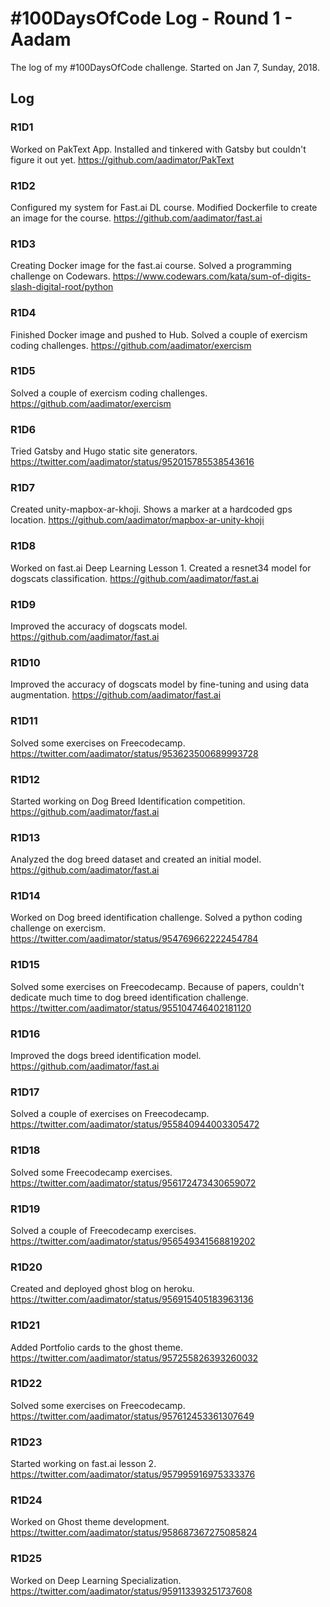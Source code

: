 # #100DaysOfCode Log - Round 1 - Aadam

The log of my #100DaysOfCode challenge. Started on Jan 7, Sunday, 2018.

## Log

### R1D1 
Worked on PakText App. Installed and tinkered with Gatsby but couldn't figure it out yet. https://github.com/aadimator/PakText

### R1D2
Configured my system for Fast.ai DL course. Modified Dockerfile to create an image for the course. https://github.com/aadimator/fast.ai

### R1D3
Creating Docker image for the fast.ai course. Solved a programming challenge on Codewars. https://www.codewars.com/kata/sum-of-digits-slash-digital-root/python

### R1D4
Finished Docker image and pushed to Hub. Solved a couple of exercism coding challenges. https://github.com/aadimator/exercism

### R1D5
Solved a couple of exercism coding challenges. https://github.com/aadimator/exercism

### R1D6
Tried Gatsby and Hugo static site generators. https://twitter.com/aadimator/status/952015785538543616

### R1D7
Created unity-mapbox-ar-khoji. Shows a marker at a hardcoded gps location. https://github.com/aadimator/mapbox-ar-unity-khoji

### R1D8
Worked on fast.ai Deep Learning Lesson 1. Created a resnet34 model for dogscats classification. https://github.com/aadimator/fast.ai

### R1D9
Improved the accuracy of dogscats model. https://github.com/aadimator/fast.ai

### R1D10
Improved the accuracy of dogscats model by fine-tuning and using data augmentation. https://github.com/aadimator/fast.ai

### R1D11
Solved some exercises on Freecodecamp. https://twitter.com/aadimator/status/953623500689993728

### R1D12
Started working on Dog Breed Identification competition. https://github.com/aadimator/fast.ai

### R1D13
Analyzed the dog breed dataset and created an initial model. https://github.com/aadimator/fast.ai

### R1D14
Worked on Dog breed identification challenge. Solved a python coding challenge on exercism. https://twitter.com/aadimator/status/954769662222454784

### R1D15
Solved some exercises on Freecodecamp. Because of papers, couldn't dedicate much time to dog breed identification challenge. https://twitter.com/aadimator/status/955104746402181120

### R1D16
Improved the dogs breed identification model. https://github.com/aadimator/fast.ai

### R1D17
Solved a couple of exercises on Freecodecamp. https://twitter.com/aadimator/status/955840944003305472

### R1D18
Solved some Freecodecamp exercises. https://twitter.com/aadimator/status/956172473430659072

### R1D19
Solved a couple of Freecodecamp exercises. https://twitter.com/aadimator/status/956549341568819202

### R1D20
Created and deployed ghost blog on heroku. https://twitter.com/aadimator/status/956915405183963136

### R1D21
Added Portfolio cards to the ghost theme. https://twitter.com/aadimator/status/957255826393260032

### R1D22
Solved some exercises on Freecodecamp. https://twitter.com/aadimator/status/957612453361307649

### R1D23
Started working on fast.ai lesson 2. https://twitter.com/aadimator/status/957995916975333376

### R1D24
Worked on Ghost theme development. https://twitter.com/aadimator/status/958687367275085824

### R1D25
Worked on Deep Learning Specialization. https://twitter.com/aadimator/status/959113393251737608
